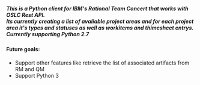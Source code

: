 <h5>
This is a Python client for IBM's Rational Team Concert that works with OSLC Rest API.<br/>
Its currently creating a list of avaliable project areas and for each project area it's types and statuses as well as workitems and thimesheet entrys.<br/>
Currently supporting Python 2.7<br/>
</h5>
<div>
  <h4>Future goals:</h4>
  <ul>
    <li>Support other features like retrieve the list of associated artifacts from RM and QM</li>
    <li>Support Python 3</li>
  </ul>
</div>
